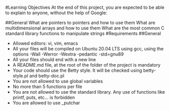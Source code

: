#Learning Objectives
At the end of this project, you are expected to be able to explain to anyone, without the help of Google:

##General
What are pointers to pointers and how to use them
What are multidimensional arrays and how to use them
What are the most common C standard library functions to manipulate strings
#Requirements
##General
- Allowed editors: vi, vim, emacs
- All your files will be compiled on Ubuntu 20.04 LTS using gcc, using the options -Wall -Werror -Wextra -pedantic -std=gnu89
- All your files should end with a new line
- A README.md file, at the root of the folder of the project is mandatory
- Your code should use the Betty style. It will be checked using betty-style.pl and betty-doc.pl
- You are not allowed to use global variables
- No more than 5 functions per file
- You are not allowed to use the standard library. Any use of functions like printf, puts, etc… is forbidden
- You are allowed to use _putchar
